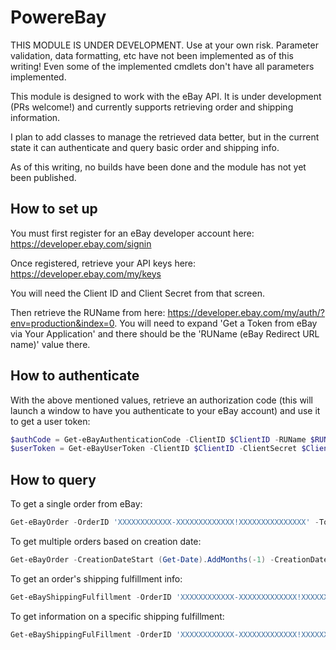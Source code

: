 # PowereBay

THIS MODULE IS UNDER DEVELOPMENT. Use at your own risk. Parameter validation, data formatting, etc have not been implemented as of this writing! Even some of the implemented cmdlets don't have all parameters implemented.

This module is designed to work with the eBay API. It is under development (PRs welcome!) and currently supports retrieving order and shipping information.

I plan to add classes to manage the retrieved data better, but in the current state it can authenticate and query basic order and shipping info.

As of this writing, no builds have been done and the module has not yet been published.

## How to set up
You must first register for an eBay developer account here: https://developer.ebay.com/signin

Once registered, retrieve your API keys here: https://developer.ebay.com/my/keys

You will need the Client ID and Client Secret from that screen.

Then retrieve the RUName from here: https://developer.ebay.com/my/auth/?env=production&index=0. You will need to expand 'Get a Token from eBay via Your Application' and there should be the 'RUName (eBay Redirect URL name)' value there.

## How to authenticate

With the above mentioned values, retrieve an authorization code (this will launch a window to have you authenticate to your eBay account) and use it to get a user token:

```PowerShell
$authCode = Get-eBayAuthenticationCode -ClientID $ClientID -RUName $RUName
$userToken = Get-eBayUserToken -ClientID $ClientID -ClientSecret $ClientSecret -RUName $RUName -AuthorizationCode $authCode
```

## How to query

To get a single order from eBay:

```PowerShell
Get-eBayOrder -OrderID 'XXXXXXXXXXXX-XXXXXXXXXXXXX!XXXXXXXXXXXXXXX' -Token $userToken.access_token
```

To get multiple orders based on creation date:

```PowerShell
Get-eBayOrder -CreationDateStart (Get-Date).AddMonths(-1) -CreationDateEnd (Get-Date).AddMonths(-1).AddDays(3) -Token $userToken.access_token
```

To get an order's shipping fulfillment info:

```PowerShell
Get-eBayShippingFulfillment -OrderID 'XXXXXXXXXXXX-XXXXXXXXXXXXX!XXXXXXXXXXXXXXX' -Token $userToken.access_token
```

To get information on a specific shipping fulfillment:

```PowerShell
Get-eBayShippingFulFillment -OrderID 'XXXXXXXXXXXX-XXXXXXXXXXXXX!XXXXXXXXXXXXXXX' -FulfillmentID 'XXXXXXXXXXXXXXXXXXXXXX' -Token $userToken.access_token
```